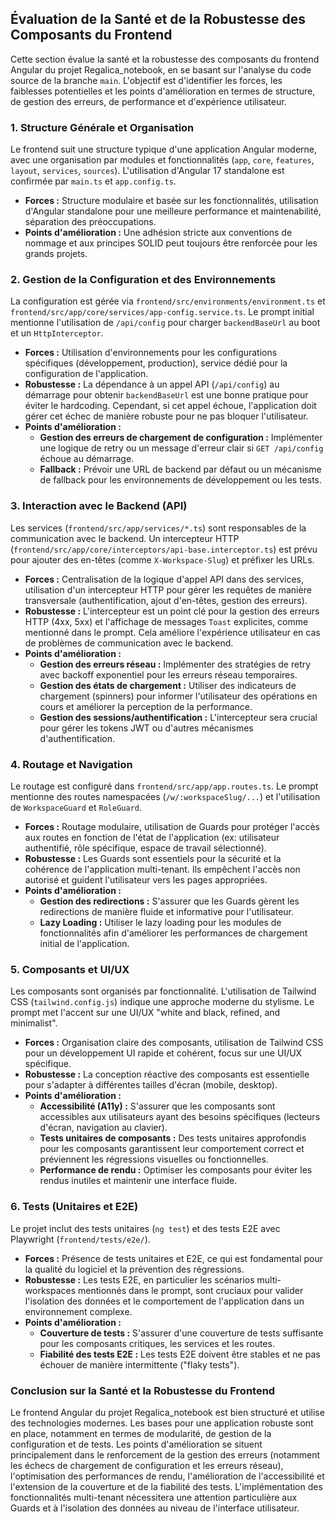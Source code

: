 ## Évaluation de la Santé et de la Robustesse des Composants du Frontend

Cette section évalue la santé et la robustesse des composants du frontend Angular du projet Regalica_notebook, en se basant sur l'analyse du code source de la branche `main`. L'objectif est d'identifier les forces, les faiblesses potentielles et les points d'amélioration en termes de structure, de gestion des erreurs, de performance et d'expérience utilisateur.

### 1. Structure Générale et Organisation

Le frontend suit une structure typique d'une application Angular moderne, avec une organisation par modules et fonctionnalités (`app`, `core`, `features`, `layout`, `services`, `sources`). L'utilisation d'Angular 17 standalone est confirmée par `main.ts` et `app.config.ts`.

*   **Forces :** Structure modulaire et basée sur les fonctionnalités, utilisation d'Angular standalone pour une meilleure performance et maintenabilité, séparation des préoccupations.
*   **Points d'amélioration :** Une adhésion stricte aux conventions de nommage et aux principes SOLID peut toujours être renforcée pour les grands projets.

### 2. Gestion de la Configuration et des Environnements

La configuration est gérée via `frontend/src/environments/environment.ts` et `frontend/src/app/core/services/app-config.service.ts`. Le prompt initial mentionne l'utilisation de `/api/config` pour charger `backendBaseUrl` au boot et un `HttpInterceptor`.

*   **Forces :** Utilisation d'environnements pour les configurations spécifiques (développement, production), service dédié pour la configuration de l'application.
*   **Robustesse :** La dépendance à un appel API (`/api/config`) au démarrage pour obtenir `backendBaseUrl` est une bonne pratique pour éviter le hardcoding. Cependant, si cet appel échoue, l'application doit gérer cet échec de manière robuste pour ne pas bloquer l'utilisateur.
*   **Points d'amélioration :**
    *   **Gestion des erreurs de chargement de configuration :** Implémenter une logique de retry ou un message d'erreur clair si `GET /api/config` échoue au démarrage.
    *   **Fallback :** Prévoir une URL de backend par défaut ou un mécanisme de fallback pour les environnements de développement ou les tests.

### 3. Interaction avec le Backend (API)

Les services (`frontend/src/app/services/*.ts`) sont responsables de la communication avec le backend. Un intercepteur HTTP (`frontend/src/app/core/interceptors/api-base.interceptor.ts`) est prévu pour ajouter des en-têtes (comme `X-Workspace-Slug`) et préfixer les URLs.

*   **Forces :** Centralisation de la logique d'appel API dans des services, utilisation d'un intercepteur HTTP pour gérer les requêtes de manière transversale (authentification, ajout d'en-têtes, gestion des erreurs).
*   **Robustesse :** L'intercepteur est un point clé pour la gestion des erreurs HTTP (4xx, 5xx) et l'affichage de messages `Toast` explicites, comme mentionné dans le prompt. Cela améliore l'expérience utilisateur en cas de problèmes de communication avec le backend.
*   **Points d'amélioration :**
    *   **Gestion des erreurs réseau :** Implémenter des stratégies de retry avec backoff exponentiel pour les erreurs réseau temporaires.
    *   **Gestion des états de chargement :** Utiliser des indicateurs de chargement (spinners) pour informer l'utilisateur des opérations en cours et améliorer la perception de la performance.
    *   **Gestion des sessions/authentification :** L'intercepteur sera crucial pour gérer les tokens JWT ou d'autres mécanismes d'authentification.

### 4. Routage et Navigation

Le routage est configuré dans `frontend/src/app/app.routes.ts`. Le prompt mentionne des routes namespacées (`/w/:workspaceSlug/...`) et l'utilisation de `WorkspaceGuard` et `RoleGuard`.

*   **Forces :** Routage modulaire, utilisation de Guards pour protéger l'accès aux routes en fonction de l'état de l'application (ex: utilisateur authentifié, rôle spécifique, espace de travail sélectionné).
*   **Robustesse :** Les Guards sont essentiels pour la sécurité et la cohérence de l'application multi-tenant. Ils empêchent l'accès non autorisé et guident l'utilisateur vers les pages appropriées.
*   **Points d'amélioration :**
    *   **Gestion des redirections :** S'assurer que les Guards gèrent les redirections de manière fluide et informative pour l'utilisateur.
    *   **Lazy Loading :** Utiliser le lazy loading pour les modules de fonctionnalités afin d'améliorer les performances de chargement initial de l'application.

### 5. Composants et UI/UX

Les composants sont organisés par fonctionnalité. L'utilisation de Tailwind CSS (`tailwind.config.js`) indique une approche moderne du stylisme. Le prompt met l'accent sur une UI/UX "white and black, refined, and minimalist".

*   **Forces :** Organisation claire des composants, utilisation de Tailwind CSS pour un développement UI rapide et cohérent, focus sur une UI/UX spécifique.
*   **Robustesse :** La conception réactive des composants est essentielle pour s'adapter à différentes tailles d'écran (mobile, desktop).
*   **Points d'amélioration :**
    *   **Accessibilité (A11y) :** S'assurer que les composants sont accessibles aux utilisateurs ayant des besoins spécifiques (lecteurs d'écran, navigation au clavier).
    *   **Tests unitaires de composants :** Des tests unitaires approfondis pour les composants garantissent leur comportement correct et préviennent les régressions visuelles ou fonctionnelles.
    *   **Performance de rendu :** Optimiser les composants pour éviter les rendus inutiles et maintenir une interface fluide.

### 6. Tests (Unitaires et E2E)

Le projet inclut des tests unitaires (`ng test`) et des tests E2E avec Playwright (`frontend/tests/e2e/`).

*   **Forces :** Présence de tests unitaires et E2E, ce qui est fondamental pour la qualité du logiciel et la prévention des régressions.
*   **Robustesse :** Les tests E2E, en particulier les scénarios multi-workspaces mentionnés dans le prompt, sont cruciaux pour valider l'isolation des données et le comportement de l'application dans un environnement complexe.
*   **Points d'amélioration :**
    *   **Couverture de tests :** S'assurer d'une couverture de tests suffisante pour les composants critiques, les services et les routes.
    *   **Fiabilité des tests E2E :** Les tests E2E doivent être stables et ne pas échouer de manière intermittente ("flaky tests").

### Conclusion sur la Santé et la Robustesse du Frontend

Le frontend Angular du projet Regalica_notebook est bien structuré et utilise des technologies modernes. Les bases pour une application robuste sont en place, notamment en termes de modularité, de gestion de la configuration et de tests. Les points d'amélioration se situent principalement dans le renforcement de la gestion des erreurs (notamment les échecs de chargement de configuration et les erreurs réseau), l'optimisation des performances de rendu, l'amélioration de l'accessibilité et l'extension de la couverture et de la fiabilité des tests. L'implémentation des fonctionnalités multi-tenant nécessitera une attention particulière aux Guards et à l'isolation des données au niveau de l'interface utilisateur.
